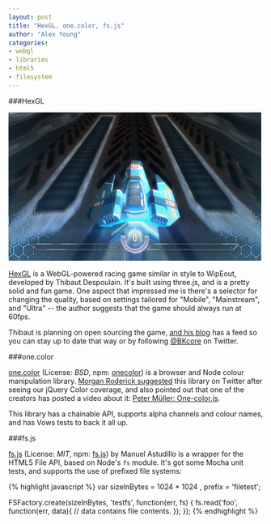 ```yaml
---
layout: post
title: "HexGL, one.color, fs.js"
author: "Alex Young"
categories: 
- webgl
- libraries
- html5
- filesystem
---
```


###HexGL

![HexGL](/images/posts/hexgl.png)

[HexGL](http://hexgl.bkcore.com/) is a WebGL-powered racing game similar in style to WipEout, developed by Thibaut Despoulain.  It's built using three.js, and is a pretty solid and fun game.  One aspect that impressed me is there's a selector for changing the quality, based on settings tailored for "Mobile", "Mainstream", and "Ultra" -- the author suggests that the game should always run at 60fps.

Thibaut is planning on open sourcing the game, [and his blog](http://bkcore.com/blog/index.html) has a feed so you can stay up to date that way or by following [@BKcore](https://twitter.com/BKcore) on Twitter.

###one.color

[one.color](https://github.com/One-com/one-color) (License: _BSD_, npm: [onecolor](https://npmjs.org/package/onecolor)) is a browser and Node colour manipulation library.  [Morgan Roderick suggested](https://twitter.com/mrgnrdrck/status/240711414883442688) this library on Twitter after seeing our jQuery Color coverage, and also pointed out that one of the creators has posted a video about it: [Peter Müller: One-color.js](http://video.copenhagenjs.dk/video/3712505/peter-mller-one-colorjs).

This library has a chainable API, supports alpha channels and colour names, and has Vows tests to back it all up.

###fs.js

[fs.js](https://github.com/OptimalBits/fs.js) (License: _MIT_, npm: [fs.js](https://npmjs.org/package/fs.js)) by Manuel Astudillo is a wrapper for the HTML5 File API, based on Node's `fs` module.  It's got some Mocha unit tests, and supports the use of prefixed file systems:

{% highlight javascript %}
var sizeInBytes = 1024 * 1024
  , prefix = 'filetest';

FSFactory.create(sizeInBytes, 'testfs', function(err, fs) {
  fs.read('foo', function(err, data){
    // data contains file contents.
  });
});
{% endhighlight %}
